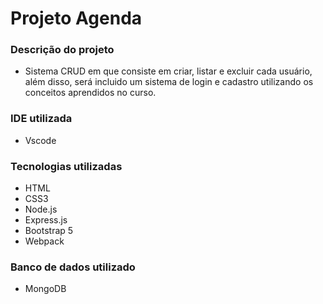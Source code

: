 # Projeto Agenda

### Descrição do projeto

- Sistema CRUD em que consiste em criar, listar e excluir cada usuário, além disso, será incluido um sistema de login e cadastro utilizando os conceitos aprendidos no curso.

### IDE utilizada

- Vscode

### Tecnologias utilizadas

- HTML
- CSS3
- Node.js
- Express.js
- Bootstrap 5
- Webpack

### Banco de dados utilizado

- MongoDB

